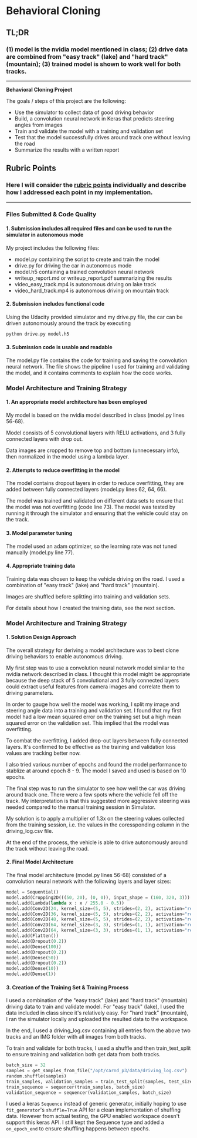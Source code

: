 # **Behavioral Cloning** 

## TL;DR
### (1) model is the nvidia model mentioned in class; (2) drive data are combined from "easy track" (lake) and "hard track" (mountain); (3) trained model is shown to work well for both tracks.

---

**Behavioral Cloning Project**

The goals / steps of this project are the following:
* Use the simulator to collect data of good driving behavior
* Build, a convolution neural network in Keras that predicts steering angles from images
* Train and validate the model with a training and validation set
* Test that the model successfully drives around track one without leaving the road
* Summarize the results with a written report

## Rubric Points
### Here I will consider the [rubric points](https://review.udacity.com/#!/rubrics/432/view) individually and describe how I addressed each point in my implementation.  

---
### Files Submitted & Code Quality

#### 1. Submission includes all required files and can be used to run the simulator in autonomous mode

My project includes the following files:
* model.py containing the script to create and train the model
* drive.py for driving the car in autonomous mode
* model.h5 containing a trained convolution neural network 
* writeup_report.md or writeup_report.pdf summarizing the results
* video_easy_track.mp4 is autonomous driving on lake track
* video_hard_track.mp4 is autonomous driving on mountain track

#### 2. Submission includes functional code
Using the Udacity provided simulator and my drive.py file, the car can be driven autonomously around the track by executing 
```sh
python drive.py model.h5
```

#### 3. Submission code is usable and readable

The model.py file contains the code for training and saving the convolution neural network. The file shows the pipeline I used for training and validating the model, and it contains comments to explain how the code works.

### Model Architecture and Training Strategy

#### 1. An appropriate model architecture has been employed

My model is based on the nvidia model described in class (model.py lines 56-68).

Model consists of 5 convolutional layers with RELU activations, and 3 fully connected layers with drop out. 

Data images are cropped to remove top and bottom (unnecessary info), then normalized in the model using a lambda layer. 

#### 2. Attempts to reduce overfitting in the model

The model contains dropout layers in order to reduce overfitting, they are added between fully connected layers (model.py lines 62, 64, 66). 

The model was trained and validated on different data sets to ensure that the model was not overfitting (code line 73). The model was tested by running it through the simulator and ensuring that the vehicle could stay on the track.

#### 3. Model parameter tuning

The model used an adam optimizer, so the learning rate was not tuned manually (model.py line 77).

#### 4. Appropriate training data

Training data was chosen to keep the vehicle driving on the road. I used a combination of "easy track" (lake) and "hard track" (mountain).

Images are shuffled before splitting into training and validation sets.

For details about how I created the training data, see the next section. 

### Model Architecture and Training Strategy

#### 1. Solution Design Approach

The overall strategy for deriving a model architecture was to best clone driving behaviors to enable autonomous driving.

My first step was to use a convolution neural network model similar to the nvidia network described in class. I thought this model might be appropriate because the deep stack of 5 convolutional and 3 fully connected layers could extract useful features from camera images and correlate them to driving parameters.

In order to gauge how well the model was working, I split my image and steering angle data into a training and validation set. I found that my first model had a low mean squared error on the training set but a high mean squared error on the validation set. This implied that the model was overfitting. 

To combat the overfitting, I added drop-out layers between fully connected layers.  It's confirmed to be effective as the training and validation loss values are tracking better now.

I also tried various number of epochs and found the model performance to stablize at around epoch 8 - 9.  The model I saved and used is based on 10 epochs.

The final step was to run the simulator to see how well the car was driving around track one. There were a few spots where the vehicle fell off the track. My interpretation is that this suggested more aggressive steering was needed compared to the manual training session in Simulator.

My solution is to apply a multiplier of 1.3x on the steering values collected from the training session, i.e. the values in the coressponding column in the driving_log.csv file.

At the end of the process, the vehicle is able to drive autonomously around the track without leaving the road.

#### 2. Final Model Architecture

The final model architecture (model.py lines 56-68) consisted of a convolution neural network with the following layers and layer sizes:

```python
model = Sequential()
model.add(Cropping2D(((50, 20), (0, 0)), input_shape = (160, 320, 3)))
model.add(Lambda(lambda x : x / 255.0 - 0.5))
model.add(Conv2D(24, kernel_size=(5, 5), strides=(2, 2), activation="relu"))
model.add(Conv2D(36, kernel_size=(5, 5), strides=(2, 2), activation="relu"))
model.add(Conv2D(48, kernel_size=(5, 5), strides=(2, 2), activation="relu"))
model.add(Conv2D(64, kernel_size=(3, 3), strides=(1, 1), activation="relu"))
model.add(Conv2D(64, kernel_size=(3, 3), strides=(1, 1), activation="relu"))
model.add(Flatten())
model.add(Dropout(0.2))
model.add(Dense(100))
model.add(Dropout(0.2))
model.add(Dense(50))
model.add(Dropout(0.2))
model.add(Dense(10))
model.add(Dense(1))
```

#### 3. Creation of the Training Set & Training Process

I used a combination of the "easy track" (lake) and "hard track" (mountain) driving data to train and validate model.  For "easy track" (lake), I used the data included in class since it's relatively easy.  For "hard track" (mountain), I ran the simulator locally and uploaded the resulted data to the workspace.

In the end, I used a driving_log.csv containing all entries from the above two tracks and an IMG folder with all images from both tracks.

To train and validate for both tracks, I used a shuffle and then train_test_split to ensure training and validation both get data from both tracks.
```python
batch_size = 32
samples = get_samples_from_file("/opt/carnd_p3/data/driving_log.csv")
random.shuffle(samples)
train_samples, validation_samples = train_test_split(samples, test_size = 0.2)
train_sequence = sequencer(train_samples, batch_size)
validation_sequence = sequencer(validation_samples, batch_size)
```

I used a keras ```Sequence``` instead of generic generator, initially hoping to use ```fit_generator```'s ```shuffle=True``` API for a clean implementation of shuffing data.  However from actual testing, the GPU enabled workspace doesn't support this keras API.  I still kept the Sequence type and added a ```on_epoch_end``` to ensure shuffling happens between epochs.